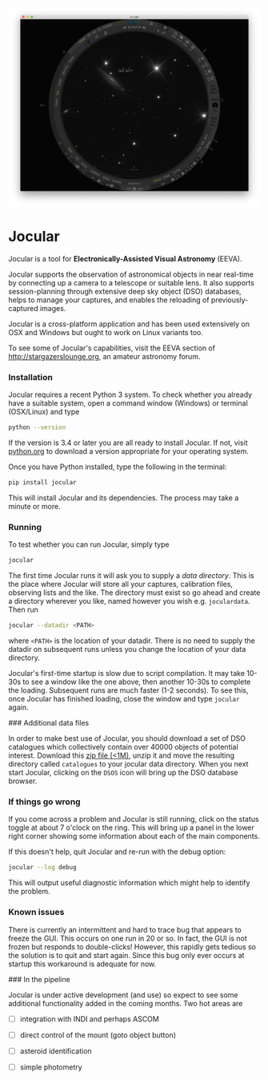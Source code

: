 ![Jocular](./assets/images/jocular.png)

# Jocular

Jocular is a tool for **Electronically-Assisted Visual Astronomy** (EEVA).

Jocular supports the observation of astronomical objects in near real-time by connecting up a camera to a telescope or suitable lens. It also supports session-planning through extensive deep sky object (DSO) databases, helps to manage your captures, and
enables the reloading of previously-captured images.

Jocular is a cross-platform application and has been used extensively on OSX and Windows but ought to work on Linux variants too. 

To see some of Jocular's capabilities, visit the EEVA section of http://stargazerslounge.org, an amateur astronomy forum.

### Installation

Jocular requires a recent Python 3 system. To check whether you already have a suitable system, open a command window (Windows) or terminal (OSX/Linux) and type

```sh
python --version
```

If the version is 3.4 or later you are all ready to install Jocular. If not, visit <a href="python.org">python.org</a> to download a version appropriate for your operating system.

Once you have Python installed, type the following in the terminal:

```sh
pip install jocular
```

This will install Jocular and its dependencies. The process may take a minute or more.

### Running

To test whether you can run Jocular, simply type

```sh
jocular
```

The first time Jocular runs it will ask you to supply a *data directory*. This is the place where Jocular will store all your captures, calibration files, observing lists and the like. The directory must exist so go ahead and create a directory wherever you like, named however you wish e.g. `joculardata`. Then run 

```sh
jocular --datadir <PATH>
```

where `<PATH>` is the location of your datadir. There is no need to supply the datadir on subsequent runs unless you change the location of your data directory.

Jocular's first-time startup is slow due to script compilation. It may take 10-30s to see a window like the one above, then another 10-30s to complete the loading. Subsequent runs are much faster (1-2 seconds). To see this, once Jocular has finished loading, close the window and type `jocular` again.

### Additional data files

In order to make best use of Jocular, you should download a set of DSO catalogues which collectively contain over 40000 objects of potential interest. Download this <a href="./assets/zips/catalogues.zip">zip file (<1M)</a>, unzip it and move the resulting directory called `catalogues` to your jocular data directory. When you next start Jocular, clicking on the `DSOS` icon will bring up the DSO database browser.

### If things go wrong

If you come across a problem and Jocular is still running, click on the status toggle at about 7 o'clock on the ring. This will bring up a panel in the lower right corner showing some information about each of the main components.

If this doesn't help, quit Jocular and re-run with the debug option:

```sh
jocular --log debug
```

This will output useful diagnostic information which might help to identify the problem.

### Known issues

There is currently an intermittent and hard to trace bug that appears to freeze the GUI. This occurs on one run in 20 or so. In fact, the GUI is not frozen but responds to double-clicks! However, this rapidly gets tedious so the solution is to quit and start again. Since this bug only ever occurs at startup this workaround is adequate for now.

### In the pipeline

Jocular is under active development (and use) so expect to see some additional functionality added in the coming months. Two hot areas are

- [ ] integration with INDI and perhaps ASCOM
- [ ] direct control of the mount (goto object button)
- [ ] asteroid identification
- [ ] simple photometry 



